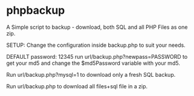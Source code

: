 # phpbackup
A Simple script to backup - download, both SQL and all PHP Files as one zip.

SETUP: Change the configuration inside backup.php to suit your needs.

DEFAULT password: 12345 run url/backup.php?newpass=PASSWORD to get your md5 and change the  $md5Password variable with your md5.

Run url/backup.php?mysql=1 to download only a fresh SQL backup. 

Run url/backup.php to download all files+sql file in a zip.

